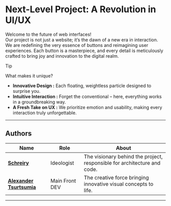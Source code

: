 # Next-Level Project: A Revolution in UI/UX

Welcome to the future of web interfaces!  
Our project is not just a website; it’s the dawn of a new era in interaction. We are redefining the very essence of buttons and reimagining user experiences. Each button is a masterpiece, and every detail is meticulously crafted to bring joy and innovation to the digital realm.

> [!TIP]
> What makes it unique? 
> - **Innovative Design :** Each floating, weightless particle designed to surprise you.
> - **Intuitive Interaction :** Forget the conventional – here, everything works in a groundbreaking way.
> - **A Fresh Take on UX :** We prioritize emotion and usability, making every interaction truly unforgettable.

---

## Authors

| **Name**              | **Role**             | **About**                                                              |
|-----------------------|----------------------|------------------------------------------------------------------------|
| **[Schreiry](https://github.com/Schreiry)**       | Ideologist       | The visionary behind the project, responsible for architecture and code.|
| **[Alexander Tsurtsumia](https://github.com/AlexanderTsurtsumia?tab=overview&from=2025-02-01&to=2025-02-17)**     | Main Front DEV      | The creative force bringing innovative visual concepts to life.         |


---




